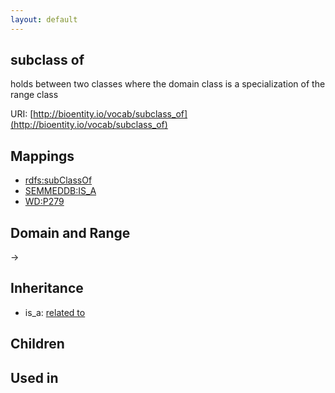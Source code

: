 ```yaml
---
layout: default
---
```


## subclass of


holds between two classes where the domain class is a specialization of the range class

URI: [http://bioentity.io/vocab/subclass_of](http://bioentity.io/vocab/subclass_of)
## Mappings

 * [rdfs:subClassOf](http://purl.obolibrary.org/obo/rdfs_subClassOf)
 * [SEMMEDDB:IS_A](http://purl.obolibrary.org/obo/SEMMEDDB_IS_A)
 * [WD:P279](http://purl.obolibrary.org/obo/WD_P279)

## Domain and Range

 -> 

## Inheritance

 *  is_a: [related to](related_to.html)

## Children


## Used in


